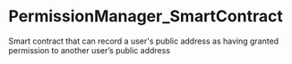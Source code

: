 # PermissionManager_SmartContract
Smart contract that can record a user's public address as having granted permission to another user’s public address
